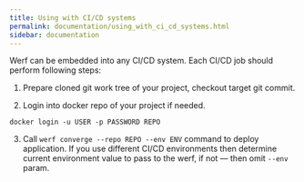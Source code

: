 ```yaml
---
title: Using with CI/CD systems
permalink: documentation/using_with_ci_cd_systems.html
sidebar: documentation
---
```


Werf can be embedded into any CI/CD system. Each CI/CD job should perform following steps:

 1. Prepare cloned git work tree of your project, checkout target git commit.

 2. Login into docker repo of your project if needed.

```
docker login -u USER -p PASSWORD REPO
```

 3. Call `werf converge --repo REPO --env ENV` command to deploy application. If you use different CI/CD environments then determine current environment value to pass to the werf, if not — then omit `--env` param.
